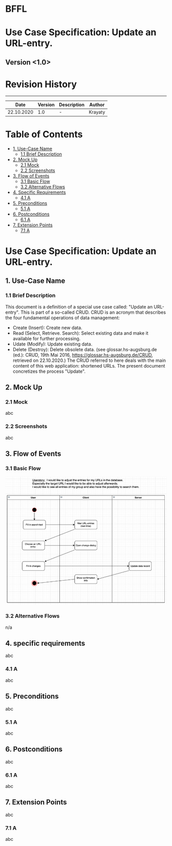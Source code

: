 # BFFL
# Use Case Specification: Update an URL-entry.

## Version <1.0>

# Revision History
-----

|    Date    | Version | Description | Author |
|------------|---------|-------------|--------|
| 22.10.2020 |   1.0   |  -  | Krayaty |

# Table of Contents

- [1. Use-Case Name](#1-Use-Case-Name)
  * [1.1 Brief Description](#11-Brief-Description)
- [2. Mock Up](#2-Mock-Up)
  * [2.1 Mock](#21-Mock)
  * [2.2 Screenshots](#22-Screenshots)
- [3. Flow of Events](#3-Flow-of-Events)
  * [3.1 Basic Flow](#31-Basic-Flow)
  * [3.2 Alternative Flows](#32-Alternative-Flows)
- [4. Specific Requirements](#4-specific-requirements)
  * [4.1 A](#41-A)
- [5. Preconditions](#5-Preconditions)
  * [5.1 A](#51-A)
- [6. Postconditions](#6-Postconditions)
  * [6.1 A](#61-A)
- [7. Extension Points](#7-Extension-Points)
  * [7.1 A](#71-A)
  
# Use Case Specification: Update an URL-entry.
  
## 1. Use-Case Name  
### 1.1 Brief Description
This document is a definition of a special use case called: "Update an URL-entry".
This is part of a so-called CRUD. CRUD is an acronym that describes the four fundamental operations of data management:
- Create (Insert): Create new data.
- Read (Select, Retrieve. Search): Select existing data and make it available for further processing.
- Udate (Modify): Update existing data.
- Delete (Destroy): Delete obsolete data.
(see glossar.hs-augsburg.de (ed.): CRUD, 19th Mai 2016, https://glossar.hs-augsburg.de/CRUD, retrieved on 22.10.2020.)
The CRUD referred to here deals with the main content of this web application: shortened URLs.
The present document concretizes the process "Update".
 
 
## 2. Mock Up
### 2.1 Mock
abc
  
### 2.2 Screenshots
abc 
 
 
## 3. Flow of Events
### 3.1 Basic Flow
![Basic Flow](res/UC_Update_22Okt2020.png)
  
### 3.2 Alternative Flows
n/a
  
  
## 4. specific requirements
abc
  
### 4.1 A
abc
  
  
## 5. Preconditions
abc
  
### 5.1 A
abc
  
  
## 6. Postconditions
abc
  
### 6.1 A
abc
  
  
## 7. Extension Points
abc
  
### 7.1 A
abc
